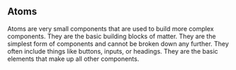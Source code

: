 ## Atoms
Atoms are very small components that are used to build more complex components. They are the basic building blocks of matter. They are the simplest form of components and cannot be broken down any further. They often include things like buttons, inputs, or headings. They are the basic elements that make up all other components.
